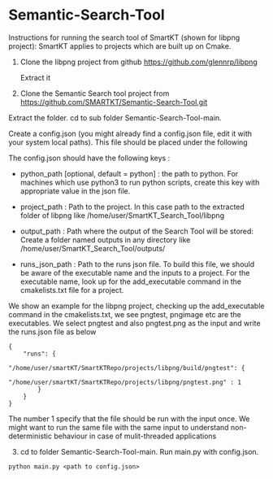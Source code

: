 # Semantic-Search-Tool

Instructions for running the search tool of SmartKT (shown for libpng project): SmartKT applies to projects which are built up on Cmake. 

1. Clone the libpng project from github
   https://github.com/glennrp/libpng
   
   Extract it 

2. Clone the Semantic Search tool project from https://github.com/SMARTKT/Semantic-Search-Tool.git 

Extract the folder. cd to sub folder Semantic-Search-Tool-main. 

Create a config.json (you might already find a config.json file, edit it with your system local paths). This file should be placed under the following 

The config.json should have the following keys : 

- python_path [optional, default = python] : the path to python. For machines which use python3 to run python scripts, create this key with appropriate value in the json file.

- project_path : Path to the project. In this case path to the extracted folder of libpng like /home/user/SmartKT_Search_Tool/libpng

- output_path : Path where the output of the Search Tool will be stored: Create a folder named outputs in any directory like    /home/user/SmartKT_Search_Tool/outputs/

- runs_json_path : Path to the runs json file. To build this file, we should be aware of the executable name and the inputs to a project. For the executable name, look up for the add_executable command in the cmakelists.txt file for a project. 

We show an example for the libpng project, checking up the add_executable command in the cmakelists.txt, we see pngtest, pngimage etc are the executables. We select pngtest and also pngtest.png as the input and write the runs.json file as below

```
{
    "runs": {
        "/home/user/smartKT/SmartKTRepo/projects/libpng/build/pngtest": {
            "/home/user/smartKT/SmartKTRepo/projects/libpng/pngtest.png" : 1
        }
    }
}
```
The number 1 specify that the file should be run with the input once. We might want to run the same file with the same input to understand non-deterministic behaviour in case of mulit-threaded applications


3. cd to folder Semantic-Search-Tool-main.  Run main.py with  config.json.

```
python main.py <path to config.json>
```
